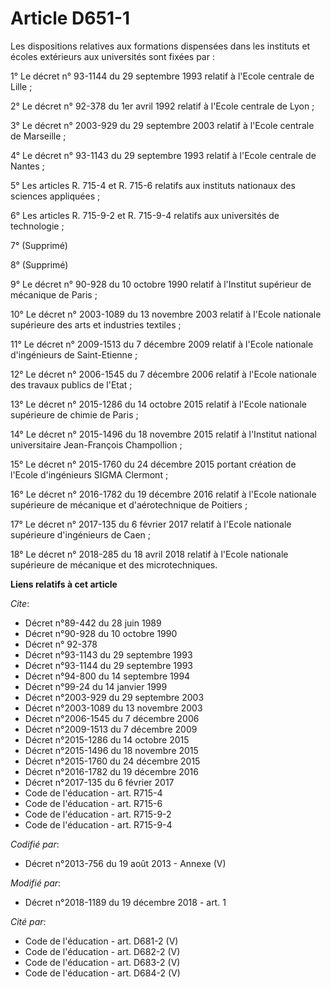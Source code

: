# Article D651-1

Les dispositions relatives aux formations dispensées dans les instituts et écoles extérieurs aux universités sont fixées
par : 

1° Le décret n° 93-1144 du 29 septembre 1993 relatif à l'Ecole centrale de Lille ; 

2° Le décret n° 92-378 du 1er avril 1992 relatif à l'Ecole centrale de Lyon ; 

3° Le décret n° 2003-929 du 29 septembre 2003 relatif à l'Ecole centrale de Marseille ; 

4° Le décret n° 93-1143 du 29 septembre 1993 relatif à l'Ecole centrale de Nantes ; 

5° Les articles R. 715-4 et R. 715-6 relatifs aux instituts nationaux des sciences appliquées ; 

6° Les articles R. 715-9-2 et R. 715-9-4 relatifs aux universités de technologie ; 

7° (Supprimé) 

8° (Supprimé) 

9° Le décret n° 90-928 du 10 octobre 1990 relatif à l'Institut supérieur de mécanique de Paris ; 

10° Le décret n° 2003-1089 du 13 novembre 2003 relatif à l'Ecole nationale supérieure des arts et industries textiles ; 

11° Le décret n° 2009-1513 du 7 décembre 2009 relatif à l'Ecole nationale d'ingénieurs de Saint-Etienne ; 

12° Le décret n° 2006-1545 du 7 décembre 2006 relatif à l'Ecole nationale des travaux publics de l'Etat ; 

13° Le décret n° 2015-1286 du 14 octobre 2015 relatif à l'Ecole nationale supérieure de chimie de Paris ; 

14° Le décret n° 2015-1496 du 18 novembre 2015 relatif à l'Institut national universitaire Jean-François Champollion ; 

15° Le décret n° 2015-1760 du 24 décembre 2015 portant création de l'Ecole d'ingénieurs SIGMA Clermont ; 

16° Le décret n° 2016-1782 du 19 décembre 2016 relatif à l'Ecole nationale supérieure de mécanique et d'aérotechnique de
Poitiers ; 

17° Le décret n° 2017-135 du 6 février 2017 relatif à l'Ecole nationale supérieure d'ingénieurs de Caen ; 

18° Le décret n° 2018-285 du 18 avril 2018 relatif à l'Ecole nationale supérieure de mécanique et des microtechniques.

**Liens relatifs à cet article**

_Cite_:

  - Décret n°89-442 du 28 juin 1989
  - Décret n°90-928 du 10 octobre 1990
  - Décret n° 92-378
  - Décret n°93-1143 du 29 septembre 1993
  - Décret n°93-1144 du 29 septembre 1993
  - Décret n°94-800 du 14 septembre 1994
  - Décret n°99-24 du 14 janvier 1999
  - Décret n°2003-929 du 29 septembre 2003
  - Décret n°2003-1089 du 13 novembre 2003
  - Décret n°2006-1545 du 7 décembre 2006
  - Décret n°2009-1513 du 7 décembre 2009
  - Décret n°2015-1286 du 14 octobre 2015
  - Décret n°2015-1496 du 18 novembre 2015
  - Décret n°2015-1760 du 24 décembre 2015
  - Décret n°2016-1782 du 19 décembre 2016
  - Décret n°2017-135 du 6 février 2017
  - Code de l'éducation - art. R715-4
  - Code de l'éducation - art. R715-6
  - Code de l'éducation - art. R715-9-2
  - Code de l'éducation - art. R715-9-4

_Codifié par_:

  - Décret n°2013-756 du 19 août 2013 -  Annexe (V)

_Modifié par_:

  - Décret n°2018-1189 du 19 décembre 2018 - art. 1

_Cité par_:

  - Code de l'éducation - art. D681-2 (V)
  - Code de l'éducation - art. D682-2 (V)
  - Code de l'éducation - art. D683-2 (V)
  - Code de l'éducation - art. D684-2 (V)
